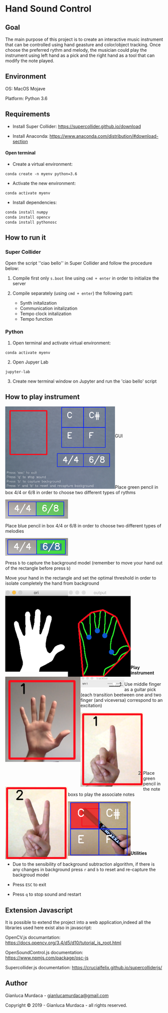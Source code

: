 # Hand Sound Control

## Goal
The main purpose of this project is to create an interactive music instrument that can be controlled using hand geasture and color/object tracking.
Once choose the preferred rythm and melody, the musician could play the instrument using left hand as a pick and the right hand as a tool that can modify the note played.

## Environment

OS: MacOS Mojave

Platform: Python 3.6

## Requirements

* Install Super Collider: https://supercollider.github.io/download

* Install Anaconda: https://www.anaconda.com/distribution/#download-section

#### Open terminal

* Create a virtual environment: 

```
conda create -n myenv python=3.6
```

- Activate the new environment: 

```
conda activate myenv
```

- Install dependencies:

```
conda install numpy
conda install opencv
conda install pythonosc
```

## How to run it

### Super Collider

Open the script  ''ciao bello'' in Super Collider and follow the procedure below:

1. Compile first only `s.boot` line using `cmd + enter` in order to initialize the server
2. Compile separately (using `cmd + enter`) the following part:

   - Synth initalization
    - Communication initalization
     - Tempo clock initalization
      - Tempo function
      
### Python

1. Open terminal and activate virtual environment:

```
conda activate myenv
```

2. Open Jupyer Lab

```
jupyter-lab
```

3. Create new terminal window on Jupyter and run the 'ciao bello' script


## How to play instrument 

   <img src="https://github.com/murda94/first-test/blob/master/images/Schermata%202019-07-26%20alle%2012.08.37.png" align="left" width="350"><br /><br /><br /><br /><br />
GUI

<br/><br/><br /><br/>
-----------------------------
Place green pencil in box 4/4 or 6/8 in order to choose two different types of rythms

<img src="https://github.com/murda94/first-test/blob/master/images/Schermata%202019-07-25%20alle%2016.21.35.png" align="center" width="200">


Place blue pencil in box 4/4 or 6/8 in order to choose two different types of melodies

<img src="https://github.com/murda94/first-test/blob/master/images/Schermata%202019-07-25%20alle%2016.21.44.png" align="center" width="200">


Press `b` to capture the background model (remember to move your hand out of the rectangle before press `b`)

Move your hand in the rectangle and set the optimal threshold in order to isolate completely the hand from background

<img src="https://github.com/murda94/first-test/blob/master/images/Schermata%202019-07-25%20alle%2016.04.17.png" align="left" width="200">

<img src="https://github.com/murda94/first-test/blob/master/images/Schermata%202019-07-25%20alle%2016.04.32.png" align="left" width="200">

<img src="https://github.com/murda94/first-test/blob/master/images/Schermata%202019-07-25%20alle%2016.04.58.png" align="left" width="240">

<br /><br /><br /><br />
<img src="https://github.com/murda94/first-test/blob/master/images/Schermata%202019-07-25%20alle%2016.04.43.png" align="left" width="140"><br /><br />

<br /><br /><br /><br /><br /><br/>

#### Play instrument

1. Use middle finger as a guitar pick (each transition beetween one and two finger (and viceversa) correspond to an excitation)

<img src="https://github.com/murda94/first-test/blob/master/images/Schermata%202019-07-26%20alle%2010.34.30.png" align="left" width="200">
<img src="https://github.com/murda94/first-test/blob/master/images/Schermata%202019-07-26%20alle%2010.34.58.png" align="left" width="200">

<br /><br /><br /><br/><br /><br /><br /><br/><br /><br />

2. Place green pencil in the note boxs to play the associate notes

<img src="https://github.com/murda94/first-test/blob/master/images/Schermata%202019-07-26%20alle%2010.33.52.png" align="left" width="200">

<br /><br /><br /><br/><br /><br /><br /><br/>

#### Utilities

- Due to the sensibility of background subtraction algorithm, if there is any changes in background press `r` and `b` to reset and re-capture the backgroud model

- Press `ESC` to exit

- Press `q` to stop sound and restart


## Extension Javascript

It is possible to extend the project into a web application,indeed all the libraries used here exist also in javascript:

OpenCV.js documantation: https://docs.opencv.org/3.4/d5/d10/tutorial_js_root.html

OpenSoundControl.js documentation: https://www.npmjs.com/package/osc-js

Supercollider.js documentation: https://crucialfelix.github.io/supercolliderjs/ 

## Author

Gianluca Murdaca - gianlucamurdaca@gmail.com

Copyright © 2019 - Gianluca Murdaca - all rights reserved.





















      
      
      
      
 
















